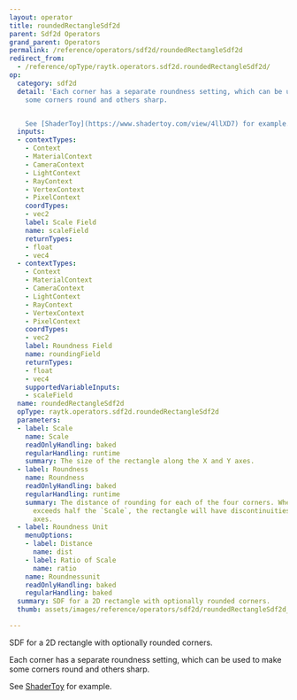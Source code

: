 ```yaml
---
layout: operator
title: roundedRectangleSdf2d
parent: Sdf2d Operators
grand_parent: Operators
permalink: /reference/operators/sdf2d/roundedRectangleSdf2d
redirect_from:
  - /reference/opType/raytk.operators.sdf2d.roundedRectangleSdf2d/
op:
  category: sdf2d
  detail: 'Each corner has a separate roundness setting, which can be used to make
    some corners round and others sharp.


    See [ShaderToy](https://www.shadertoy.com/view/4llXD7) for example.'
  inputs:
  - contextTypes:
    - Context
    - MaterialContext
    - CameraContext
    - LightContext
    - RayContext
    - VertexContext
    - PixelContext
    coordTypes:
    - vec2
    label: Scale Field
    name: scaleField
    returnTypes:
    - float
    - vec4
  - contextTypes:
    - Context
    - MaterialContext
    - CameraContext
    - LightContext
    - RayContext
    - VertexContext
    - PixelContext
    coordTypes:
    - vec2
    label: Roundness Field
    name: roundingField
    returnTypes:
    - float
    - vec4
    supportedVariableInputs:
    - scaleField
  name: roundedRectangleSdf2d
  opType: raytk.operators.sdf2d.roundedRectangleSdf2d
  parameters:
  - label: Scale
    name: Scale
    readOnlyHandling: baked
    regularHandling: runtime
    summary: The size of the rectangle along the X and Y axes.
  - label: Roundness
    name: Roundness
    readOnlyHandling: baked
    regularHandling: runtime
    summary: The distance of rounding for each of the four corners. When the roundness
      exceeds half the `Scale`, the rectangle will have discontinuities along the
      axes.
  - label: Roundness Unit
    menuOptions:
    - label: Distance
      name: dist
    - label: Ratio of Scale
      name: ratio
    name: Roundnessunit
    readOnlyHandling: baked
    regularHandling: baked
  summary: SDF for a 2D rectangle with optionally rounded corners.
  thumb: assets/images/reference/operators/sdf2d/roundedRectangleSdf2d_thumb.png

---
```



SDF for a 2D rectangle with optionally rounded corners.

Each corner has a separate roundness setting, which can be used to make some corners round and others sharp.

See [ShaderToy](https://www.shadertoy.com/view/4llXD7) for example.